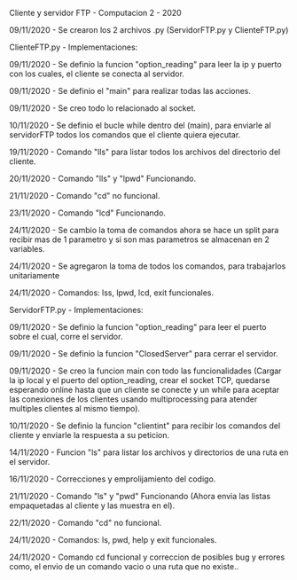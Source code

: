 Cliente y servidor FTP - Computacion 2 - 2020

09/11/2020 - Se crearon los 2 archivos .py (ServidorFTP.py y ClienteFTP.py)


ClienteFTP.py - Implementaciones:

09/11/2020 - Se definio la funcion "option_reading" para leer la ip y puerto con los cuales, el cliente se conecta al servidor.

09/11/2020 - Se definio el "main" para realizar todas las acciones.

09/11/2020 - Se creo todo lo relacionado al socket.

10/11/2020 - Se definio el bucle while dentro del (main), para enviarle al servidorFTP todos los comandos que el cliente quiera ejecutar.

19/11/2020 - Comando "lls" para listar todos los archivos del directorio del cliente.

20/11/2020 - Comando "lls" y "lpwd" Funcionando.

21/11/2020 - Comando "cd" no funcional.

23/11/2020 - Comando "lcd" Funcionando.

24/11/2020 - Se cambio la toma de comandos ahora se hace un split para recibir mas de 1 parametro y si son mas parametros se almacenan en 2 variables.

24/11/2020 - Se agregaron la toma de todos los comandos, para trabajarlos unitariamente 

24/11/2020 - Comandos: lss, lpwd, lcd, exit funcionales.



ServidorFTP.py - Implementaciones:

09/11/2020 - Se definio la funcion "option_reading" para leer el puerto sobre el cual, corre el servidor.

09/11/2020 - Se definio la funcion "ClosedServer" para cerrar el servidor.

09/11/2020 - Se creo la funcion main con todo las funcionalidades (Cargar la ip local y el puerto del option_reading, crear el socket TCP, quedarse esperando online hasta que un cliente se conecte y un while para aceptar las conexiones de los clientes usando multiprocessing para atender multiples clientes al mismo tiempo).

10/11/2020 - Se definio la funcion "clientint" para recibir los comandos del cliente y enviarle la respuesta a su peticion.

14/11/2020 - Funcion "ls" para listar los archivos y directorios de una ruta en el servidor.

16/11/2020 - Correcciones y emprolijamiento del codigo.

21/11/2020 - Comando "ls" y "pwd" Funcionando (Ahora envia las listas empaquetadas al cliente y las muestra en el).

22/11/2020 - Comando "cd" no funcional.

24/11/2020 - Comandos: ls, pwd, help y exit funcionales.

24/11/2020 - Comando cd funcional y correccion de posibles bug y errores como, el envio de un comando vacio o una ruta que no existe..
